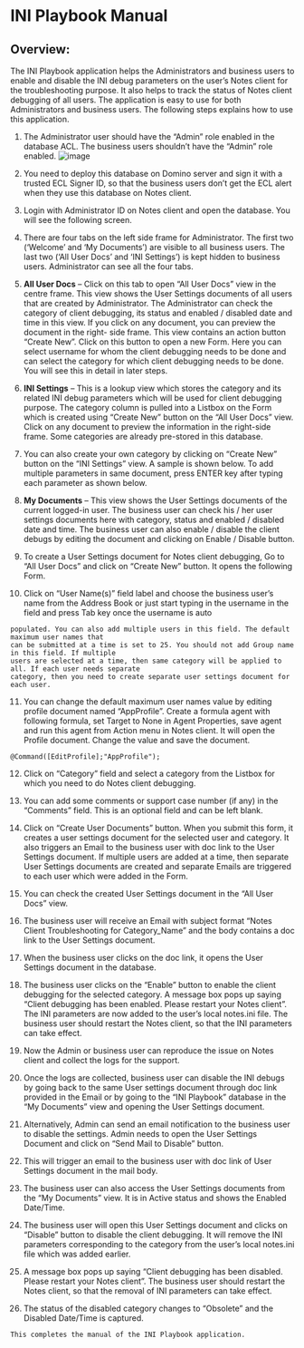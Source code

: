 # INI Playbook Manual

## Overview:

The INI Playbook application helps the Administrators and business users to enable and disable the
INI debug parameters on the user’s Notes client for the troubleshooting purpose. It also helps to track
the status of Notes client debugging of all users. The application is easy to use for both Administrators
and business users. The following steps explains how to use this application.

1. The Administrator user should have the “Admin” role enabled in the database ACL. The business
    users shouldn’t have the “Admin” role enabled.
    ![image](https://user-images.githubusercontent.com/108002256/190377814-5ef75d7a-75f4-4669-9552-c111c27fa3f8.png)

2. You need to deploy this database on Domino server and sign it with a trusted ECL Signer ID, so
    that the business users don’t get the ECL alert when they use this database on Notes client.
3. Login with Administrator ID on Notes client and open the database. You will see the following
    screen.


4. There are four tabs on the left side frame for Administrator. The first two (‘Welcome’ and ‘My
    Documents’) are visible to all business users. The last two (‘All User Docs’ and ‘INI Settings’) is
    kept hidden to business users. Administrator can see all the four tabs.
5. **All User Docs** – Click on this tab to open “All User Docs” view in the centre frame. This view
    shows the User Settings documents of all users that are created by Administrator. The
    Administrator can check the category of client debugging, its status and enabled / disabled date
    and time in this view. If you click on any document, you can preview the document in the right-
    side frame. This view contains an action button “Create New”. Click on this button to open a new
    Form. Here you can select username for whom the client debugging needs to be done and can
    select the category for which client debugging needs to be done. You will see this in detail in later
    steps.


6. **INI Settings** – This is a lookup view which stores the category and its related INI debug
    parameters which will be used for client debugging purpose. The category column is pulled into a
    Listbox on the Form which is created using “Create New” button on the “All User Docs” view.
    Click on any document to preview the information in the right-side frame. Some categories are
    already pre-stored in this database.
7. You can also create your own category by clicking on “Create New” button on the “INI Settings”
    view. A sample is shown below. To add multiple parameters in same document, press ENTER key
    after typing each parameter as shown below.


8. **My Documents** – This view shows the User Settings documents of the current logged-in user. The
    business user can check his / her user settings documents here with category, status and enabled
    / disabled date and time. The business user can also enable / disable the client debugs by editing
    the document and clicking on Enable / Disable button.
9. To create a User Settings document for Notes client debugging, Go to “All User Docs” and click on
    “Create New” button. It opens the following Form.
10. Click on “User Name(s)” field label and choose the business user’s name from the Address Book
    or just start typing in the username in the field and press Tab key once the username is auto


```
populated. You can also add multiple users in this field. The default maximum user names that
can be submitted at a time is set to 25. You should not add Group name in this field. If multiple
users are selected at a time, then same category will be applied to all. If each user needs separate
category, then you need to create separate user settings document for each user.
```
11. You can change the default maximum user names value by editing profile document named
    “AppProfile”. Create a formula agent with following formula, set Target to None in Agent
    Properties, save agent and run this agent from Action menu in Notes client. It will open the
    Profile document. Change the value and save the document.

```
@Command([EditProfile];"AppProfile");
```
12. Click on “Category” field and select a category from the Listbox for which you need to do Notes
    client debugging.


13. You can add some comments or support case number (if any) in the “Comments” field. This is an
    optional field and can be left blank.
14. Click on “Create User Documents” button. When you submit this form, it creates a user settings
    document for the selected user and category. It also triggers an Email to the business user with
    doc link to the User Settings document. If multiple users are added at a time, then separate User
    Settings documents are created and separate Emails are triggered to each user which were added
    in the Form.
15. You can check the created User Settings document in the “All User Docs” view.


16. The business user will receive an Email with subject format “Notes Client Troubleshooting for
    Category_Name” and the body contains a doc link to the User Settings document.
17. When the business user clicks on the doc link, it opens the User Settings document in the
    database.


18. The business user clicks on the “Enable” button to enable the client debugging for the selected
    category. A message box pops up saying “Client debugging has been enabled. Please restart your
    Notes client”. The INI parameters are now added to the user’s local notes.ini file. The business
    user should restart the Notes client, so that the INI parameters can take effect.
19. Now the Admin or business user can reproduce the issue on Notes client and collect the logs for
    the support.
20. Once the logs are collected, business user can disable the INI debugs by going back to the same
    User settings document through doc link provided in the Email or by going to the “INI Playbook”
    database in the “My Documents” view and opening the User Settings document.
21. Alternatively, Admin can send an email notification to the business user to disable the settings.
    Admin needs to open the User Settings Document and click on “Send Mail to Disable” button.


22. This will trigger an email to the business user with doc link of User Settings document in the mail
    body.
23. The business user can also access the User Settings documents from the “My Documents” view. It
    is in Active status and shows the Enabled Date/Time.
24. The business user will open this User Settings document and clicks on “Disable” button to disable
    the client debugging. It will remove the INI parameters corresponding to the category from the
    user’s local notes.ini file which was added earlier.


25. A message box pops up saying “Client debugging has been disabled. Please restart your Notes
    client”. The business user should restart the Notes client, so that the removal of INI parameters
    can take effect.
26. The status of the disabled category changes to “Obsolete” and the Disabled Date/Time is
    captured.

```
This completes the manual of the INI Playbook application.
```


